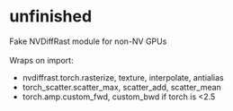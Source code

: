 # unfinished

Fake NVDiffRast module for non-NV GPUs<br><br>
Wraps on import:<br>
 - nvdiffrast.torch.rasterize, texture, interpolate, antialias
 - torch_scatter.scatter_max, scatter_add, scatter_mean
 - torch.amp.custom_fwd, custom_bwd if torch is <2.5
<br>
